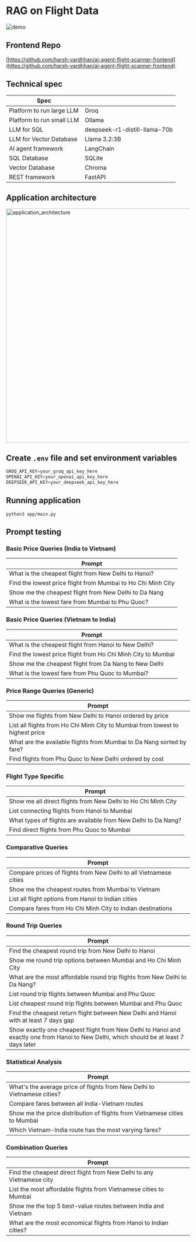 # RAG on Flight Data

![demo](https://github.com/user-attachments/assets/9a2a8256-adf2-4841-96e6-3c37981b70ab)

## Frontend Repo

[https://github.com/harsh-vardhhan/ai-agent-flight-scanner-frontend](https://github.com/harsh-vardhhan/ai-agent-flight-scanner-frontend)

## Technical spec

| Spec                                     |           |
|----------------------------------------- |-----------|
| Platform to run large LLM                | Groq      |
| Platform to run small LLM                | Ollama    |
| LLM for SQL                              | deepseek-r1-distill-llama-70b |
| LLM for Vector Database                  | Llama 3.2:3B |
| AI agent framework                       | LangChain |
| SQL Database                             | SQLite    |
| Vector Database                          | Chroma    |
| REST framework                           | FastAPI   |

## Application architecture

<img width="640" alt="application_architecture" src="https://github.com/user-attachments/assets/07ec6397-ac72-4be1-a19f-ba6809ce57da" />


## Create `.env` file and set environment variables 

```python
GROQ_API_KEY=your_groq_api_key_here
OPENAI_API_KEY=your_openai_api_key_here
DEEPSEEK_API_KEY=your_deepseek_api_key_here
```

## Running application

```
python3 app/main.py
```

## Prompt testing

### Basic Price Queries (India to Vietnam)

| Prompt                                                                                       |
|---------------------------------------------------------------------------------------------|
| What is the cheapest flight from New Delhi to Hanoi?                                        |
| Find the lowest price flight from Mumbai to Ho Chi Minh City                                |
| Show me the cheapest flight from New Delhi to Da Nang                                       |
| What is the lowest fare from Mumbai to Phu Quoc?                                            |

### Basic Price Queries (Vietnam to India)

| Prompt                                                                                       |
|---------------------------------------------------------------------------------------------|
| What is the cheapest flight from Hanoi to New Delhi?                                        |
| Find the lowest price flight from Ho Chi Minh City to Mumbai                                |
| Show me the cheapest flight from Da Nang to New Delhi                                       |
| What is the lowest fare from Phu Quoc to Mumbai?                                            |

### Price Range Queries (Generic)

| Prompt                                                                                       |
|---------------------------------------------------------------------------------------------|
| Show me flights from New Delhi to Hanoi ordered by price                                    |
| List all flights from Ho Chi Minh City to Mumbai from lowest to highest price              |
| What are the available flights from Mumbai to Da Nang sorted by fare?                      |
| Find flights from Phu Quoc to New Delhi ordered by cost                                    |

### Flight Type Specific

| Prompt                                                                                       |
|---------------------------------------------------------------------------------------------|
| Show me all direct flights from New Delhi to Ho Chi Minh City                              |
| List connecting flights from Hanoi to Mumbai                                               |
| What types of flights are available from New Delhi to Da Nang?                             |
| Find direct flights from Phu Quoc to Mumbai                                               |

### Comparative Queries

| Prompt                                                                                       |
|---------------------------------------------------------------------------------------------|
| Compare prices of flights from New Delhi to all Vietnamese cities                          |
| Show me the cheapest routes from Mumbai to Vietnam                                         |
| List all flight options from Hanoi to Indian cities                                        |
| Compare fares from Ho Chi Minh City to Indian destinations                                 |

### Round Trip Queries

| Prompt                                                                                       |
|---------------------------------------------------------------------------------------------|
| Find the cheapest round trip from New Delhi to Hanoi                                       |
| Show me round trip options between Mumbai and Ho Chi Minh City                             |
| What are the most affordable round trip flights from New Delhi to Da Nang?                |
| List round trip flights between Mumbai and Phu Quoc                                        |
| List cheapest round trip flights between Mumbai and Phu Quoc                               |
| Find the cheapest return flight between New Delhi and Hanoi with at least 7 days gap       |
| Show exactly one cheapest flight from New Delhi to Hanoi and exactly one from Hanoi to New Delhi, which should be at least 7 days later |

### Statistical Analysis

| Prompt                                                                                       |
|---------------------------------------------------------------------------------------------|
| What's the average price of flights from New Delhi to Vietnamese cities?                   |
| Compare fares between all India-Vietnam routes                                             |
| Show me the price distribution of flights from Vietnamese cities to Mumbai                 |
| Which Vietnam-India route has the most varying fares?                                      |

### Combination Queries

| Prompt                                                                                       |
|---------------------------------------------------------------------------------------------|
| Find the cheapest direct flight from New Delhi to any Vietnamese city                      |
| List the most affordable flights from Vietnamese cities to Mumbai                          |
| Show me the top 5 best-value routes between India and Vietnam                              |
| What are the most economical flights from Hanoi to Indian cities?                          |
